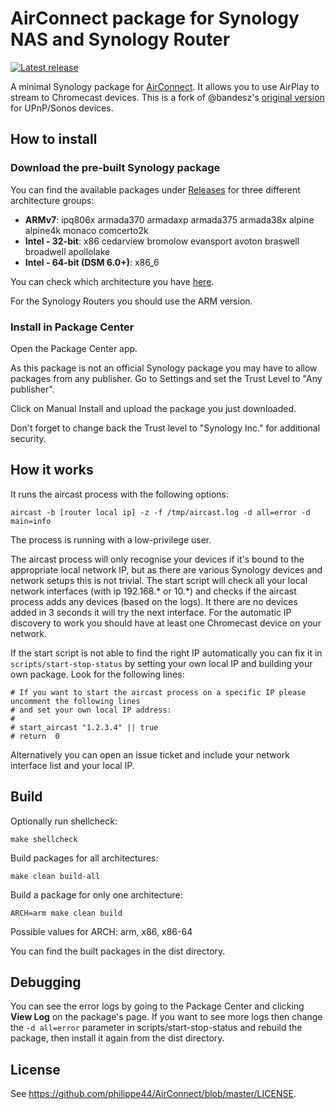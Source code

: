 # AirConnect package for Synology NAS and Synology Router

[![Latest release](https://img.shields.io/github/release/bandesz/AirConnect-Synology.svg)](https://github.com/bandesz/AirConnect-Synology/releases/latest)

A minimal Synology package for [AirConnect](https://github.com/philippe44/AirConnect
). It allows you to use AirPlay to stream to Chromecast devices. This is a fork of @bandesz's [original version](https://github.com/bandesz/AirConnect-Synology) for UPnP/Sonos devices.

## How to install

### Download the pre-built Synology package

You can find the available packages under [Releases](https://github.com/bandesz/AirConnect-Synology/releases) for three different architecture groups:
 * **ARMv7**: ipq806x armada370 armadaxp armada375 armada38x alpine alpine4k monaco comcerto2k
 * **Intel - 32-bit**: x86 cedarview bromolow evansport avoton braswell broadwell apollolake
 * **Intel - 64-bit (DSM 6.0+)**: x86_6

You can check which architecture you have [here](https://www.synology.com/en-uk/knowledgebase/DSM/tutorial/General/What_kind_of_CPU_does_my_NAS_have).

For the Synology Routers you should use the ARM version.

### Install in Package Center

Open the Package Center app.

As this package is not an official Synology package you may have to allow packages from any publisher. Go to Settings and set the Trust Level to "Any publisher".

Click on Manual Install and upload the package you just downloaded.

Don't forget to change back the Trust level to "Synology Inc." for additional security.

## How it works

It runs the aircast process with the following options:

```
aircast -b [router local ip] -z -f /tmp/aircast.log -d all=error -d main=info
```

The process is running with a low-privilege user.

The aircast process will only recognise your devices if it's bound to the appropriate local network IP, but as there are various Synology devices and network setups this is not trivial.
The start script will check all your local network interfaces (with ip 192.168.* or 10.*) and checks if the aircast process adds any devices (based on the logs). It there are no devices added in 3 seconds it will try the next interface. For the automatic IP discovery to work you should have at least one Chromecast device on your network.

If the start script is not able to find the right IP automatically you can fix it in `scripts/start-stop-status` by setting your own local IP and building your own package. Look for the following lines:

```
# If you want to start the aircast process on a specific IP please uncomment the following lines
# and set your own local IP address:
#
# start_aircast "1.2.3.4" || true
# return  0
```

Alternatively you can open an issue ticket and include your network interface list and your local IP.

## Build

Optionally run shellcheck:

```
make shellcheck
```

Build packages for all architectures:

```
make clean build-all
```

Build a package for only one architecture:

```
ARCH=arm make clean build
```

Possible values for ARCH: arm, x86, x86-64

You can find the built packages in the dist directory.

## Debugging

You can see the error logs by going to the Package Center and clicking **View Log** on the package's page.
If you want to see more logs then change the ```-d all=error``` parameter in scripts/start-stop-status and rebuild the package, then install it again from the dist directory.

## License

See https://github.com/philippe44/AirConnect/blob/master/LICENSE.

